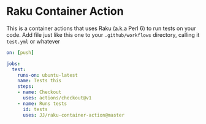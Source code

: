 # Raku Container Action

This is a container actions that uses Raku (a.k.a Perl 6) to run tests
on your code. Add file just like this one to your `.github/workflows`
directory, calling it `test.yml` or whatever

```yaml
on: [push]

jobs:
  test:
    runs-on: ubuntu-latest
    name: Tests this
    steps:
    - name: Checkout
      uses: actions/checkout@v1
    - name: Runs tests
      id: tests
      uses: JJ/raku-container-action@master
```
